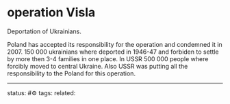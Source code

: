 # operation Visla
Deportation of Ukrainians. 

Poland has accepted its responsibility for the operation and condemned it in 2007.
150 000 ukrainians where deported in 1946-47 and forbiden to settle by more then 3-4 families in one place.
In USSR 500 000 people where forcibly moved to central Ukraine.
Also USSR was putting all the responsibility to the Poland for this operation.

---
status: #⚙️ 
tags: 
related: 